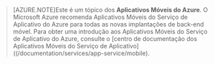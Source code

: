 >[AZURE.NOTE]Este é um tópico dos **Aplicativos Móveis do Azure**. O Microsoft Azure recomenda Aplicativos Móveis do Serviço de Aplicativo do Azure para todas as novas implantações de back-end móvel. Para obter uma introdução aos Aplicativos Móveis do Serviço de Aplicativo do Azure, consulte o [centro de documentação dos Aplicativos Móveis do Serviço de Aplicativo]((/documentation/services/app-service/mobile).

<!---HONumber=AcomDC_1203_2015-->